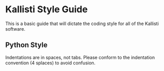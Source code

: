 # Kallisti Style Guide
This is a basic guide that will dictate the coding style for all of the Kallisti software.

## Python Style
Indentations are in spaces, not tabs. Please conform to the indentation convention (4 splaces) to avoid confusion. 